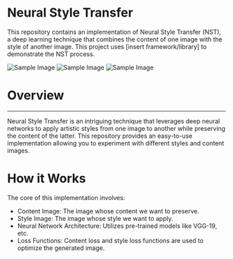 # Neural Style Transfer
This repository contains an implementation of Neural Style Transfer (NST), a deep learning technique that combines the content of one image with the style of another image. This project uses [insert framework/library] to demonstrate the NST process.



![Sample Image](https://github.com/RAJGUPTA28/BreadcrumbsNEURAL-STYLE-TRANSFER/)
![Sample Image](https://github.com/RAJGUPTA28/BreadcrumbsNEURAL-STYLE-TRANSFER/)
![Sample Image](https://github.com/RAJGUPTA28/BreadcrumbsNEURAL-STYLE-TRANSFER/)


# Overview
------ 

Neural Style Transfer is an intriguing technique that leverages deep neural networks to apply artistic styles from one image to another while preserving the content of the latter. This repository provides an easy-to-use implementation allowing you to experiment with different styles and content images.

# How it Works
The core of this implementation involves:

- Content Image: The image whose content we want to preserve.
- Style Image: The image whose style we want to apply.
- Neural Network Architecture: Utilizes pre-trained models like VGG-19, etc.
- Loss Functions: Content loss and style loss functions are used to optimize the generated image.
